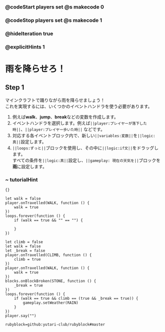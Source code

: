 ### @codeStart players set @s makecode 0
### @codeStop players set @s makecode 1

### @hideIteration true 
### @explicitHints 1


# 雨を降らせろ！
<!-- # Make it rain! -->

## Step 1
マインクラフトで踊りながら雨を降らせましょう！<br>
これを実現するには、いくつかのイベントハンドラを使う必要があります。<br>
1. 例えば**walk**、**jump**、**break**などの変数を作成します。<br>
1. イベントハンドラを選択します。例えば``||player:プレイヤーが落下した時||``、``||player:プレイヤー歩いた時||`` などです。<br>
1. 対応する各イベントブロック内で、新しい``||variables:変数||``を``||logic:真||``設定します。<br>
1. ``||loops:ずっと||``ブロックを使用し、その中に``||logic:if文||``をドラッグします。<br>
すべての条件を``||logic:真||``設定し、``||gameplay: 現在の天気を||``ブロックを**雨**に設定します。<br>

<!-- Make it rain while you dance in Minecraft! To make it happen you will need to use several event handlers. 
1. Create your variables, for example: **walk**, **jump** and/or **break**. 
2. Select the event handlers, for example ``||player: on player fall||``, ``||player: on player walk||``. 
3. Set your new ``||variables||`` to ``||logic: true||`` inside each corresponding event block. 
4. Use a ``||loop: forever||`` block and drag an ``||logic: if statement||``  inside of it. 
Set all your conditions to ``||logic:true||`` and add ``||gameplay: weather||`` block set to  **rain** to it.  -->

### ~ tutorialHint
```template
{}
``` 

```blocks
let walk = false
player.onTravelled(WALK, function () {
    walk = true
})
loops.forever(function () {
    if (walk == true && "" == "") {
    	
    }
})

```

```ghost
let climb = false
let walk = false
let _break = false
player.onTravelled(CLIMB, function () {
    climb = true
})
player.onTravelled(WALK, function () {
    walk = true
})
blocks.onBlockBroken(STONE, function () {
    _break = true
})
loops.forever(function () {
    if (walk == true && climb == (true && _break == true)) {
        gameplay.setWeather(RAIN)
    }
})
player.say("")
```
```package
rubyblock=github:yutari-club/rubyblock#master
```